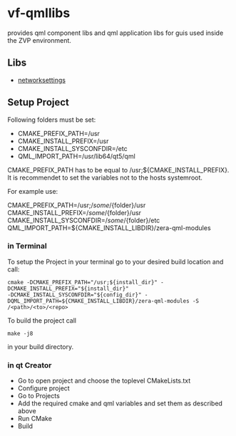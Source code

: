 # vf-qmllibs

provides qml component libs and qml application libs for guis used inside the ZVP 
environment.


## Libs
- [networksettings](networksettings_module/NETWORKMANAGER.md)

## Setup Project
Following folders must be set:

* CMAKE_PREFIX_PATH=/usr
* CMAKE_INSTALL_PREFIX=/usr
* CMAKE_INSTALL_SYSCONFDIR=/etc
* QML_IMPORT_PATH=/usr/lib64/qt5/qml

CMAKE_PREFIX_PATH has to be equal to /usr;${CMAKE_INSTALL_PREFIX}.
It is recommendet to set the variables not to the hosts systemroot.

For example use:

CMAKE_PREFIX_PATH=/usr;/${some}/${folder}/usr
CMAKE_INSTALL_PREFIX=/${some}/${folder}/usr
CMAKE_INSTALL_SYSCONFDIR=/${some}/${folder}/etc
QML_IMPORT_PATH=${CMAKE_INSTALL_LIBDIR}/zera-qml-modules

### in Terminal 

To setup the Project in your terminal go to your desired build location and call:

```
cmake -DCMAKE_PREFIX_PATH="/usr;${install_dir}" -DCMAKE_INSTALL_PREFIX="${install_dir}"  
-DCMAKE_INSTALL_SYSCONFDIR="${config_dir}" -DQML_IMPORT_PATH=${CMAKE_INSTALL_LIBDIR}/zera-qml-modules -S /<path>/<to>/<repo>
```

To build the project call 

```
make -j8
```
in your build directory.


### in qt Creator

* Go to open project and choose the toplevel CMakeLists.txt
* Configure project
* Go to Projects 
* Add the required cmake and qml variables and set them as described above
* Run CMake 
* Build 

